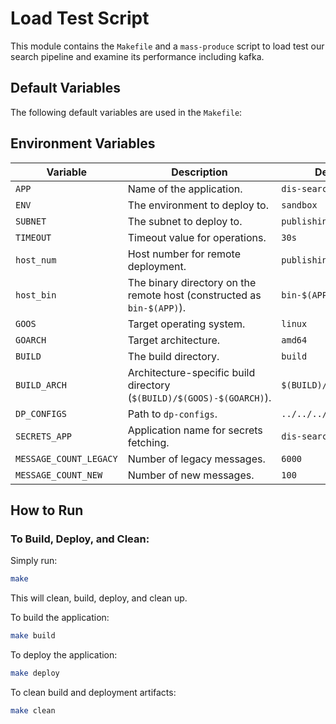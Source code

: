 # Load Test Script

This module contains the `Makefile` and a `mass-produce` script to load test our search pipeline and examine its
performance including kafka.

## Default Variables

The following default variables are used in the `Makefile`:

## Environment Variables

| Variable               | Description                                                            | Default Value                |
|------------------------|------------------------------------------------------------------------|------------------------------|
| `APP`                  | Name of the application.                                               | `dis-search-upstream-stub`   |
| `ENV`                  | The environment to deploy to.                                          | `sandbox`                    |
| `SUBNET`               | The subnet to deploy to.                                               | `publishing`                 |
| `TIMEOUT`              | Timeout value for operations.                                          | `30s`                        |
| `host_num`             | Host number for remote deployment.                                     | `publishing 3`               |
| `host_bin`             | The binary directory on the remote host (constructed as `bin-$(APP)`). | `bin-$(APP)`                 |
| `GOOS`                 | Target operating system.                                               | `linux`                      |
| `GOARCH`               | Target architecture.                                                   | `amd64`                      |
| `BUILD`                | The build directory.                                                   | `build`                      |
| `BUILD_ARCH`           | Architecture-specific build directory (`$(BUILD)/$(GOOS)-$(GOARCH)`).  | `$(BUILD)/$(GOOS)-$(GOARCH)` |
| `DP_CONFIGS`           | Path to `dp-configs`.                                                  | `../../../dp-configs`        |
| `SECRETS_APP`          | Application name for secrets fetching.                                 | `dis-search-upstream-stub`   |
| `MESSAGE_COUNT_LEGACY` | Number of legacy messages.                                             | `6000`                       |
| `MESSAGE_COUNT_NEW`    | Number of new messages.                                                | `100`                        |

## How to Run

### To Build, Deploy, and Clean:

Simply run:

```bash
make
```

This will clean, build, deploy, and clean up.

To build the application:

```bash
make build
```

To deploy the application:

```bash
make deploy
```

To clean build and deployment artifacts:

```bash
make clean
```
